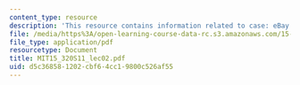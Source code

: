 ```yaml
---
content_type: resource
description: 'This resource contains information related to case: eBay.'
file: /media/https%3A/open-learning-course-data-rc.s3.amazonaws.com/15-320-strategic-organizational-design-spring-2011/d5c368581202cbf64cc19800c526af55_MIT15_320S11_lec02.pdf
file_type: application/pdf
resourcetype: Document
title: MIT15_320S11_lec02.pdf
uid: d5c36858-1202-cbf6-4cc1-9800c526af55
---
```

